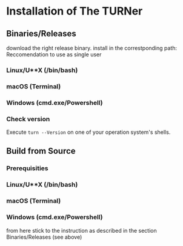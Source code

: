 # Installation of The TURNer

## Binaries/Releases
download the right release binary. install in the correstponding path:
Reccomendation to use as single user 
### Linux/U**X (/bin/bash)

### macOS (Terminal)

### Windows (cmd.exe/Powershell)

### Check version
Execute ```turn --Version``` on one of your operation system's shells.

## Build from Source

### Prerequisities

### Linux/U**X (/bin/bash)

### macOS (Terminal)

### Windows (cmd.exe/Powershell)

from here stick to the instruction as described in the section Binaries/Releases (see above)
